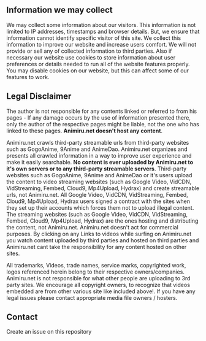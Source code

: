 ## Information we may collect

We may collect some information about our visitors. This information is not limited to IP addresses, timestamps and browser details. But, we ensure that information cannot identify specific visitor of this site. We collect this information to improve our website and increase users comfort. We will not provide or sell any of collected information to third parties. Also if necessary our website use cookies to store information about user preferences or details needed to run all of the website features properly. You may disable cookies on our website, but this can affect some of our features to work.

## Legal Disclaimer

The author is not responsible for any contents linked or referred to from his pages - If any damage occurs by the use of information presented there, only the author of the respective pages might be liable, not the one who has linked to these pages. **Animiru.net doesn't host any content**.

Animiru.net crawls third-party streamable urls from third-party websites such as GogoAnime, 9Anime and AnimeDao. Animiru.net organizes and presents all crawled information in a way to improve user experience and make it easily searchable. **No content is ever uploaded by Animiru.net to it's own servers or to any third-party streamable servers**. Third-party websites such as GogoAnime, 9Anime and AnimeDao or it's users upload the content to video streaming websites (such as Google Video, VidCDN, VidStreaming, Fembed, Cloud9, Mp4Upload, Hydrax) and create streamable urls, not Animiru.net. All Google Video, VidCDN, VidStreaming, Fembed, Cloud9, Mp4Upload, Hydrax users signed a contract with the sites when they set up their accounts which forces them not to upload illegal content. The streaming websites (such as Google Video, VidCDN, VidStreaming, Fembed, Cloud9, Mp4Upload, Hydrax) are the ones hosting and distributing the content, not Animiru.net. Animiru.net doesn't act for commercial purposes. By clicking on any Links to videos while surfing on Animiru.net you watch content uploaded by third parties and hosted on third parties and Animiru.net cant take the responsibility for any content hosted on other sites.

All trademarks, Videos, trade names, service marks, copyrighted work, logos referenced herein belong to their respective owners/companies. Animiru.net is not responsible for what other people are uploading to 3rd party sites. We encourage all copyright owners, to recognize that videos embedded are from other various site like included above!. If you have any legal issues please contact appropriate media file owners / hosters.

## Contact
Create an issue on this repository
